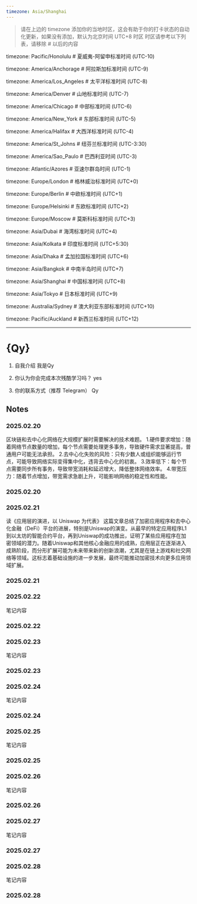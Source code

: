 ```yaml
---
timezone: Asia/Shanghai
---
```


> 请在上边的 timezone 添加你的当地时区，这会有助于你的打卡状态的自动化更新，如果没有添加，默认为北京时间 UTC+8 时区
> 时区请参考以下列表，请移除 # 以后的内容

timezone: Pacific/Honolulu # 夏威夷-阿留申标准时间 (UTC-10)

timezone: America/Anchorage # 阿拉斯加标准时间 (UTC-9)

timezone: America/Los_Angeles # 太平洋标准时间 (UTC-8)

timezone: America/Denver # 山地标准时间 (UTC-7)

timezone: America/Chicago # 中部标准时间 (UTC-6)

timezone: America/New_York # 东部标准时间 (UTC-5)

timezone: America/Halifax # 大西洋标准时间 (UTC-4)

timezone: America/St_Johns # 纽芬兰标准时间 (UTC-3:30)

timezone: America/Sao_Paulo # 巴西利亚时间 (UTC-3)

timezone: Atlantic/Azores # 亚速尔群岛时间 (UTC-1)

timezone: Europe/London # 格林威治标准时间 (UTC+0)

timezone: Europe/Berlin # 中欧标准时间 (UTC+1)

timezone: Europe/Helsinki # 东欧标准时间 (UTC+2)

timezone: Europe/Moscow # 莫斯科标准时间 (UTC+3)

timezone: Asia/Dubai # 海湾标准时间 (UTC+4)

timezone: Asia/Kolkata # 印度标准时间 (UTC+5:30)

timezone: Asia/Dhaka # 孟加拉国标准时间 (UTC+6)

timezone: Asia/Bangkok # 中南半岛时间 (UTC+7)

timezone: Asia/Shanghai # 中国标准时间 (UTC+8)

timezone: Asia/Tokyo # 日本标准时间 (UTC+9)

timezone: Australia/Sydney # 澳大利亚东部标准时间 (UTC+10)

timezone: Pacific/Auckland # 新西兰标准时间 (UTC+12)

---

# {Qy}

1. 自我介绍
我是Qy

2. 你认为你会完成本次残酷学习吗？
yes

3. 你的联系方式（推荐 Telegram）
Qy

## Notes

<!-- Content_START -->

### 2025.02.20

区块链和去中心化网络在大规模扩展时需要解决的技术难题。
    1.硬件要求增加：随着网络节点数量的增加，每个节点需要处理更多事务，导致硬件需求显著提高，普通用户可能无法承担。
    2.去中心化失败的风险：只有少数人或组织能够运行节点，可能导致网络实际变得集中化，违背去中心化的初衷。
    3.效率低下：每个节点需要同步所有事务，导致带宽消耗和延迟增大，降低整体网络效率。
    4.带宽压力：随着节点增加，带宽需求急剧上升，可能影响网络的稳定性和性能。

### 2025.02.20

### 2025.02.21

读《应用层的演进，以 Uniswap 为代表》
   这篇文章总结了加密应用程序和去中心化金融（DeFi）平台的进展，特别是Uniswap的演变。从最早的特定应用程序L1到以太坊的智能合约平台，再到Uniswap的成功推出，证明了某些应用程序在加密领域的潜力。随着Uniswap和其他核心金融应用的成熟，应用层正在逐渐进入成熟阶段，而分形扩展可能为未来带来新的创新浪潮，尤其是在链上游戏和社交网络等领域。这标志着基础设施的进一步发展，最终可能推动加密技术向更多应用领域扩展。

### 2025.02.21

### 2025.02.22

笔记内容

### 2025.02.22

### 2025.02.23

笔记内容

### 2025.02.23

### 2025.02.24

笔记内容

### 2025.02.24

### 2025.02.25

笔记内容

### 2025.02.25

### 2025.02.26

笔记内容

### 2025.02.26

### 2025.02.27

笔记内容

### 2025.02.27

### 2025.02.28

笔记内容

### 2025.02.28


<!-- Content_END -->
